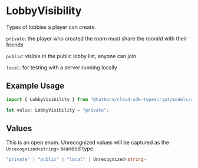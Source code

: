# LobbyVisibility

Types of lobbies a player can create.

`private`: the player who created the room must share the roomId with their friends

`public`: visible in the public lobby list, anyone can join

`local`: for testing with a server running locally

## Example Usage

```typescript
import { LobbyVisibility } from "@hathora/cloud-sdk-typescript/models/components";

let value: LobbyVisibility = "private";
```

## Values

This is an open enum. Unrecognized values will be captured as the `Unrecognized<string>` branded type.

```typescript
"private" | "public" | "local" | Unrecognized<string>
```